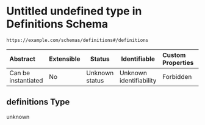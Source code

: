 # Untitled undefined type in Definitions Schema

```txt
https://example.com/schemas/definitions#/definitions
```




| Abstract            | Extensible | Status         | Identifiable            | Custom Properties | Additional Properties | Access Restrictions | Defined In                                                                                       |
| :------------------ | ---------- | -------------- | ----------------------- | :---------------- | --------------------- | ------------------- | ------------------------------------------------------------------------------------------------ |
| Can be instantiated | No         | Unknown status | Unknown identifiability | Forbidden         | Allowed               | none                | [definitions.schema.json\*](../generated-schemas/definitions.schema.json "open original schema") |

## definitions Type

unknown
